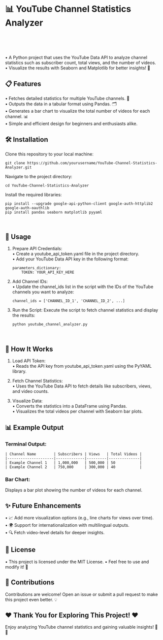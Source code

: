 # 📊 YouTube Channel Statistics Analyzer </br></br></br>
• A Python project that uses the YouTube Data API to analyze channel statistics such as subscriber count, total views, and the number of videos. </br>
• Visualize the results with Seaborn and Matplotlib for better insights! 🚀</br>

## 📋 Features</br>
• Fetches detailed statistics for multiple YouTube channels. 🎥</br>
• Outputs the data in a tabular format using Pandas. 🗂️</br>
• Generates a bar chart to visualize the total number of videos for each channel. 📊</br>
• Simple and efficient design for beginners and enthusiasts alike.</br>

## 🛠️ Installation</br>
Clone this repository to your local machine:
    
    git clone https://github.com/yourusername/YouTube-Channel-Statistics-Analyzer.git
Navigate to the project directory:
   
    cd YouTube-Channel-Statistics-Analyzer
Install the required libraries:

    pip install --upgrade google-api-python-client google-auth-httplib2 google-auth-oauthlib
    pip install pandas seaborn matplotlib pyyaml
</br>

## 🚀 Usage</br>
1. Prepare API Credentials:</br>
• Create a youtube_api_token.yaml file in the project directory.</br>
• Add your YouTube Data API key in the following format:

       parameters_dictionary:
           TOKEN: YOUR_API_KEY_HERE
2. Add Channel IDs:</br>
• Update the channel_ids list in the script with the IDs of the YouTube channels you want to analyze:

       channel_ids = ['CHANNEL_ID_1', 'CHANNEL_ID_2', ...]
3. Run the Script: Execute the script to fetch channel statistics and display the results:

       python youtube_channel_analyzer.py
</br>

## 🧮 How It Works</br>
1. Load API Token:</br>
• Reads the API key from youtube_api_token.yaml using the PyYAML library.</br>

2. Fetch Channel Statistics:</br>
• Uses the YouTube Data API to fetch details like subscribers, views, and video counts.</br>

3. Visualize Data:</br>
• Converts the statistics into a DataFrame using Pandas.</br>
• Visualizes the total videos per channel with Seaborn bar plots.</br>

## 📊 Example Output</br>
### Terminal Output:
       
    | Channel Name        | Subscribers | Views   | Total Videos |
    |---------------------|-------------|---------|--------------|
    | Example Channel 1   | 1,000,000   | 500,000 | 50           |
    | Example Channel 2   | 750,000     | 300,000 | 40           |
    
### Bar Chart:</br>
Displays a bar plot showing the number of videos for each channel.

## ✨ Future Enhancements</br>
• 📈 Add more visualization options (e.g., line charts for views over time).</br>
• 🌍 Support for internationalization with multilingual outputs.</br>
• 🔍 Fetch video-level details for deeper insights.</br>

## 📜 License</br>
• This project is licensed under the MIT License.
• Feel free to use and modify it! 📝</br>

## 🙌 Contributions</br>
Contributions are welcome! Open an issue or submit a pull request to make this project even better. 💡</br>

## ❤️ Thank You for Exploring This Project! ❤️
Enjoy analyzing YouTube channel statistics and gaining valuable insights! 🚀🎥
